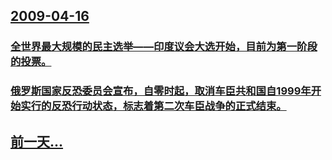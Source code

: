 ## [2009-04-16](/zh/news/2009/04/16/index.md)

### [全世界最大规模的民主选举——印度议会大选开始，目前为第一阶段的投票。](/zh/news/2009/04/16/全世界最大规模的民主选举-印度议会大选开始-目前为第一阶段的投票.md)
### [俄罗斯国家反恐委员会宣布，自零时起，取消车臣共和国自1999年开始实行的反恐行动状态，标志着第二次车臣战争的正式结束。 ](/zh/news/2009/04/16/俄罗斯国家反恐委员会宣布-自零时起-取消车臣共和国自1999年开始实行的反恐行动状态-标志着第二次车臣战争的正式结束.md)
## [前一天...](/zh/news/2009/04/14/index.md)

